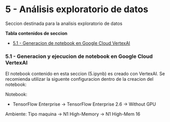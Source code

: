 # 5 - Análisis exploratorio de datos

Seccion destinada para la analisis exploratorio de datos


**Tabla contenidos de seccion**

- [5.1 - Generacion de notebook en Google Cloud VertexAI](#5.1-Generacion-de-notebook-en-Google-Cloud-VertexAI)


### 5.1 - Generacion y ejecucion de notebook en Google Cloud VertexAI

El notebook contenido en esta seccion (5.ipynb) es creado con VertexAI. 
Se recomienda utilizar la siguente configuracion dentro de la creacion del notebook:

Notebook:
- TensorFlow Enterprise -> TensorFlow Enterprise 2.6 -> Without GPU

Ambiente:
    Tipo maquina -> N1 High-Memory -> N1 High-Mem 16